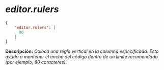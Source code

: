 <!-- Autor: Daniel Benjamin Perez Morales -->
<!-- GitHub: https://github.com/D4nitrix13 -->
<!-- GitLab: https://gitlab.com/D4nitrix13 -->
<!-- Correo electrónico: danielperezdev@proton.me -->

# ***editor.rulers***

```json
{
    "editor.rulers": [
      80
    ]
}
```

**Descripción:** *Coloca una regla vertical en la columna especificada. Esto ayuda a mantener el ancho del código dentro de un límite recomendado (por ejemplo, 80 caracteres).*
